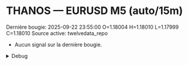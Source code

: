 # THANOS — EURUSD M5 (auto/15m)
Dernière bougie: 2025-09-22 23:55:00  O=1.18004  H=1.18010  L=1.17999  C=1.18010
Source active: twelvedata_repo

- Aucun signal sur la dernière bougie.

<details><summary>Debug</summary>

- TD_API_KEY manquant.

</details>